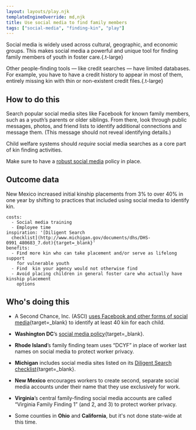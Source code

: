 ```yaml
---
layout: layouts/play.njk
templateEngineOverride: md,njk
title: Use social media to find family members
tags: ["social-media", "finding-kin", "play"]
---
```


Social media is widely used across cultural, geographic, and economic groups. This makes social media a powerful and unique tool for finding family members of youth in foster care.{.t-large}

Other people-finding tools — like credit searches — have limited databases. For example, you have to have a credit history to appear in most of them, entirely missing kin with thin or non-existent credit files.{.t-large}

## How to do this

Search popular social media sites like Facebook for known family members, such as a youth’s parents or older siblings. From there, look through public messages, photos, and friend lists to identify additional connections and message them. (This message should not reveal identifying details.)

Child welfare systems should _require_ social media searches as a core part of kin finding activities.

Make sure to have a [robust social media](/recommendations/social-media-policy) policy in place.

## Outcome data

New Mexico increased initial kinship placements from 3% to over 40% in one year by shifting to practices that included using social media to identify kin.

    costs:
      - Social media training
      - Employee time
    inspiration: '[Diligent Search
      checklist](http://www.michigan.gov/documents/dhs/DHS-0991_480683_7.dot){target=_blank}'
    benefits:
      - Find more kin who can take placement and/or serve as lifelong support
        for vulnerable youth
      - Find  kin your agency would not otherwise find
      - Avoid placing children in general foster care who actually have kinship placement
        options

## Who's doing this

* A Second Chance, Inc. (ASCI) [uses Facebook and other forms of social media](https://www.asecondchance-kinship.com/programs-services/philadelphia/support-services/family-finding/){target=_blank} to identify at least 40 kin for each child.

* **Washington DC**’s [social media policy](https://cfsa.dc.gov/sites/default/files/dc/sites/cfsa/publication/attachments/Program_Policy_Appropriate_Use_Social_Media_FINAL_0.pdf){target=_blank}.

* **Rhode Island**’s family finding team uses “DCYF” in place of worker last names on social media to protect worker privacy.

* **Michigan** includes social media sites listed on its [Diligent Search checklist](http://www.michigan.gov/documents/dhs/DHS-0991_480683_7.dot){target=_blank}.

* **New Mexico** encourages workers to create second, separate social media accounts under their name that they use exclusively for work.

* **Virginia**’s central family-finding social media accounts are called “Virginia Family Finding 1” (and 2, and 3) to protect worker privacy.

* Some counties in **Ohio** and **California**, but it's not done state-wide at this time.